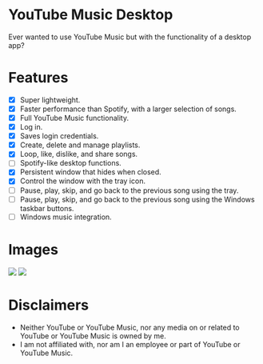 # YouTube Music Desktop
Ever wanted to use YouTube Music but with the functionality of a desktop app?

# Features

- [x] Super lightweight.
- [x] Faster performance than Spotify, with a larger selection of songs.
- [x] Full YouTube Music functionality.
 - [x] Log in.
 - [x] Saves login credentials.
 - [x] Create, delete and manage playlists.
 - [x] Loop, like, dislike, and share songs.
- [ ] Spotify-like desktop functions.
 - [x] Persistent window that hides when closed.
 - [x] Control the window with the tray icon.
 - [ ] Pause, play, skip, and go back to the previous song using the tray.
 - [ ] Pause, play, skip, and go back to the previous song using the Windows taskbar buttons.
 - [ ] Windows music integration.

# Images

<img src="https://i.vgy.me/kQVHwG.png" />

<img src="https://i.vgy.me/pJDHHU.png" />

# Disclaimers

- Neither YouTube or YouTube Music, nor any media on or related to YouTube or YouTube Music is owned by me.
- I am not affiliated with, nor am I an employee or part of YouTube or YouTube Music.
